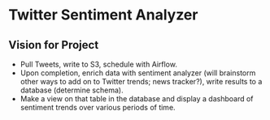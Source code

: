 # Twitter Sentiment Analyzer

## Vision for Project
- Pull Tweets, write to S3, schedule with Airflow.
- Upon completion, enrich data with sentiment analyzer (will brainstorm other ways to add on to Twitter trends; news tracker?), write results to a database (determine schema).
- Make a view on that table in the database and display a dashboard of sentiment trends over various periods of time.

